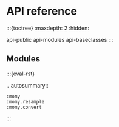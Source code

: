 # API reference


:::{toctree}
:maxdepth: 2
:hidden:

api-public
api-modules
api-baseclasses
:::


## Modules

:::{eval-rst}

.. autosummary::

    cmomy
    cmomy.resample
    cmomy.convert

:::
